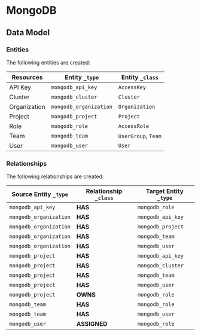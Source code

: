 # MongoDB

<!-- {J1_DOCUMENTATION_MARKER_START} -->
<!--
********************************************************************************
NOTE: ALL OF THE FOLLOWING DOCUMENTATION IS GENERATED USING THE
"j1-integration document" COMMAND. DO NOT EDIT BY HAND! PLEASE SEE THE DEVELOPER
DOCUMENTATION FOR USAGE INFORMATION:

https://github.com/JupiterOne/sdk/blob/main/docs/integrations/development.md
********************************************************************************
-->

## Data Model

### Entities

The following entities are created:

| Resources    | Entity `_type`         | Entity `_class`     |
| ------------ | ---------------------- | ------------------- |
| API Key      | `mongodb_api_key`      | `AccessKey`         |
| Cluster      | `mongodb_cluster`      | `Cluster`           |
| Organization | `mongodb_organization` | `Organization`      |
| Project      | `mongodb_project`      | `Project`           |
| Role         | `mongodb_role`         | `AccessRole`        |
| Team         | `mongodb_team`         | `UserGroup`, `Team` |
| User         | `mongodb_user`         | `User`              |

### Relationships

The following relationships are created:

| Source Entity `_type`  | Relationship `_class` | Target Entity `_type` |
| ---------------------- | --------------------- | --------------------- |
| `mongodb_api_key`      | **HAS**               | `mongodb_role`        |
| `mongodb_organization` | **HAS**               | `mongodb_api_key`     |
| `mongodb_organization` | **HAS**               | `mongodb_project`     |
| `mongodb_organization` | **HAS**               | `mongodb_team`        |
| `mongodb_organization` | **HAS**               | `mongodb_user`        |
| `mongodb_project`      | **HAS**               | `mongodb_api_key`     |
| `mongodb_project`      | **HAS**               | `mongodb_cluster`     |
| `mongodb_project`      | **HAS**               | `mongodb_team`        |
| `mongodb_project`      | **HAS**               | `mongodb_user`        |
| `mongodb_project`      | **OWNS**              | `mongodb_role`        |
| `mongodb_team`         | **HAS**               | `mongodb_role`        |
| `mongodb_team`         | **HAS**               | `mongodb_user`        |
| `mongodb_user`         | **ASSIGNED**          | `mongodb_role`        |

<!--
********************************************************************************
END OF GENERATED DOCUMENTATION AFTER BELOW MARKER
********************************************************************************
-->
<!-- {J1_DOCUMENTATION_MARKER_END} -->

